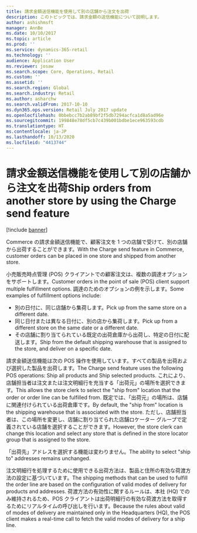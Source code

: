 ```yaml
---
title: 請求金額送信機能を使用して別の店舗から注文を出荷
description: このトピックでは、請求金額の送信機能について説明します。
author: ashishmsft
manager: AnnBe
ms.date: 10/10/2017
ms.topic: article
ms.prod: ''
ms.service: dynamics-365-retail
ms.technology: ''
audience: Application User
ms.reviewer: josaw
ms.search.scope: Core, Operations, Retail
ms.custom: ''
ms.assetid: ''
ms.search.region: Global
ms.search.industry: Retail
ms.author: asharchw
ms.search.validFrom: 2017-10-10
ms.dyn365.ops.version: Retail July 2017 update
ms.openlocfilehash: 0bbebcc7b2ab89bf2f5db7294acfca1d8a5ad96e
ms.sourcegitcommit: 199848e78df5cb7c439b001bdbe1ece963593cdb
ms.translationtype: HT
ms.contentlocale: ja-JP
ms.lasthandoff: 10/13/2020
ms.locfileid: "4413744"
---
```

# <a name="ship-orders-from-another-store-by-using-the-charge-send-feature"></a><span data-ttu-id="79832-103">請求金額送信機能を使用して別の店舗から注文を出荷</span><span class="sxs-lookup"><span data-stu-id="79832-103">Ship orders from another store by using the Charge send feature</span></span>

[!include [banner](includes/banner.md)]

<span data-ttu-id="79832-104">Commerce の請求金額送信機能で、顧客注文を 1 つの店舗で受けて、別の店舗から出荷することができます。</span><span class="sxs-lookup"><span data-stu-id="79832-104">With the Charge send feature in Commerce, customer orders can be placed in one store and shipped from another store.</span></span>

<span data-ttu-id="79832-105">小売販売時点管理 (POS) クライアントでの顧客注文は、複数の調達オプションをサポートします。</span><span class="sxs-lookup"><span data-stu-id="79832-105">Customer orders in the point of sale (POS) client support multiple fulfillment options.</span></span> <span data-ttu-id="79832-106">調達のためのオプションの例を示します。</span><span class="sxs-lookup"><span data-stu-id="79832-106">Some examples of fulfillment options include:</span></span>

- <span data-ttu-id="79832-107">別の日付に、同じ店舗から集荷します。</span><span class="sxs-lookup"><span data-stu-id="79832-107">Pick up from the same store on a different date.</span></span>
- <span data-ttu-id="79832-108">同じ日付または異なる日付に、別の店から集荷します。</span><span class="sxs-lookup"><span data-stu-id="79832-108">Pick up from a different store on the same date or a different date.</span></span>
- <span data-ttu-id="79832-109">その店舗に割り当てられている既定の出荷倉庫から出荷し、特定の日付に配送します。</span><span class="sxs-lookup"><span data-stu-id="79832-109">Ship from the default shipping warehouse that is assigned to the store, and deliver on a specific date.</span></span>

<span data-ttu-id="79832-110">請求金額送信機能は次の POS 操作を使用しています。すべての製品を出荷および選択した製品を出荷します。</span><span class="sxs-lookup"><span data-stu-id="79832-110">The Charge send feature uses the following POS operations: Ship all products and Ship selected products.</span></span> <span data-ttu-id="79832-111">これにより、店舗担当者は注文または注文明細行を充当する「出荷元」の場所を選択できます。</span><span class="sxs-lookup"><span data-stu-id="79832-111">This allows the store clerk to select the "ship from" location that the order or order line can be fulfilled from.</span></span> <span data-ttu-id="79832-112">既定では、「出荷元」の場所は、店舗に関連付けられている出荷倉庫です。</span><span class="sxs-lookup"><span data-stu-id="79832-112">By default, the "ship from" location is the shipping warehouse that is associated with the store.</span></span> <span data-ttu-id="79832-113">ただし、店舗担当者は、この場所を変更し、店舗に割り当てられた店舗ロケーター グループで定義されている店舗を選択することができます。</span><span class="sxs-lookup"><span data-stu-id="79832-113">However, the store clerk can change this location and select any store that is defined in the store locator group that is assigned to the store.</span></span>

<span data-ttu-id="79832-114">「出荷先」アドレスを選択する機能は変わりません。</span><span class="sxs-lookup"><span data-stu-id="79832-114">The ability to select "ship to" addresses remains unchanged.</span></span>

<span data-ttu-id="79832-115">注文明細行を処理するために使用できる出荷方法は、製品と住所の有効な荷渡方法の設定に基づいています。</span><span class="sxs-lookup"><span data-stu-id="79832-115">The shipping methods that can be used to fulfill the order line are based on the configuration of valid modes of delivery for products and addresses.</span></span> <span data-ttu-id="79832-116">荷渡方法の有効性に関するルールは、本社 (HQ) でのみ維持されるため、POS クライアントは出荷明細行の有効な荷渡方法を取得するためにリアルタイムの呼び出しを行います。</span><span class="sxs-lookup"><span data-stu-id="79832-116">Because the rules about valid of modes of delivery are maintained only in the Headquarters (HQ), the POS client makes a real-time call to fetch the valid modes of delivery for a ship line.</span></span>
